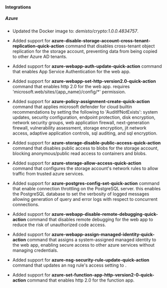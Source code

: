 
#### Integrations

##### Azure

- Updated the Docker image to: *demisto/crypto:1.0.0.4834757*.

- Added support for **azure-disable-storage-account-cross-tenant-replication-quick-action** command that disables cross-tenant object replication for the storage account, preventing data from being copied to other Azure AD tenants.

- Added support for **azure-webapp-auth-update-quick-action** command that enables App Service Authentication for the web app.

- Added support for **azure-webapp-set-http-version2.0-quick-action** command that enables http 2.0 for the web app. requires 'microsoft.web/sites/{app_name}/config/*' permission.

- Added support for **azure-policy-assignment-create-quick-action** command that applies microsoft defender for cloud builtin recommendations by setting the following to 'AuditIfNotExists': system updates, security configuration, endpoint protection, disk encryption, network security groups, web application firewall, next-generation firewall, vulnerability assessment, storage encryption, jit network access, adaptive application controls, sql auditing, and sql encryption.

- Added support for **azure-storage-disable-public-access-quick-action** command that disables public access to blobs for the storage account, blocking anonymous/public read access to containers and blobs.

- Added support for **azure-storage-allow-access-quick-action** command that configures the storage account's network rules to allow traffic from trusted azure services.

- Added support for **azure-postgres-config-set-quick-action** command that enable connection throttling on the PostgreSQL server. this enables the PostgreSQL database to set the verbosity of logged messages allowing generation of query and error logs with respect to concurrent connections.

- Added support for **azure-webapp-disable-remote-debugging-quick-action** command that disables remote debugging for the web app to reduce the risk of unauthorized code access.

- Added support for **azure-webapp-assign-managed-identity-quick-action** command that assigns a system-assigned managed identity to the web app, enabling secure access to other azure services without managing credentials.

- Added support for **azure-nsg-security-rule-update-quick-action** command that updates an nsg rule's access setting to .

- Added support for **azure-set-function-app-http-version2-0-quick-action** command that enables http 2.0 for the function app.
